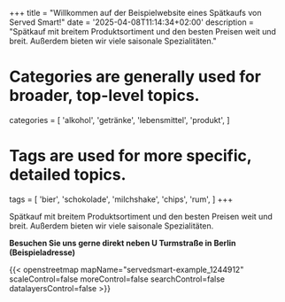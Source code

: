 +++
title = "Willkommen auf der Beispielwebsite eines Spätkaufs von Served Smart!"
date = '2025-04-08T11:14:34+02:00'
description = "Spätkauf mit breitem Produktsortiment und den besten Preisen weit und breit. Außerdem bieten wir viele saisonale Spezialitäten."
# Categories are generally used for broader, top-level topics.
categories = [
 'alkohol',
 'getränke',
 'lebensmittel',
 'produkt',
]
# Tags are used for more specific, detailed topics.
tags = [
 'bier',
 'schokolade',
 'milchshake',
 'chips',
 'rum',
]
+++

Spätkauf mit breitem Produktsortiment und den besten Preisen weit und breit. Außerdem bieten wir viele saisonale Spezialitäten.

<b>Besuchen Sie uns gerne direkt neben U Turmstraße in Berlin<br>(Beispieladresse)</b>

{{< openstreetmap mapName="servedsmart-example_1244912" scaleControl=false moreControl=false searchControl=false datalayersControl=false >}}

